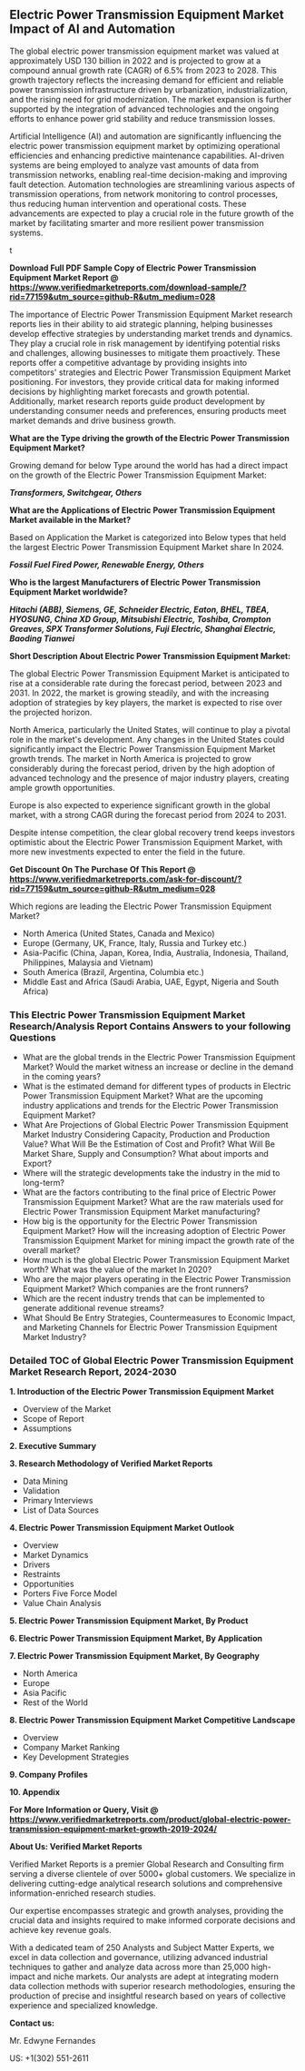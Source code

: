 <h2>Electric Power Transmission Equipment Market Impact of AI and Automation</h2><p>The global electric power transmission equipment market was valued at approximately USD 130 billion in 2022 and is projected to grow at a compound annual growth rate (CAGR) of 6.5% from 2023 to 2028. This growth trajectory reflects the increasing demand for efficient and reliable power transmission infrastructure driven by urbanization, industrialization, and the rising need for grid modernization. The market expansion is further supported by the integration of advanced technologies and the ongoing efforts to enhance power grid stability and reduce transmission losses.</p><p>Artificial Intelligence (AI) and automation are significantly influencing the electric power transmission equipment market by optimizing operational efficiencies and enhancing predictive maintenance capabilities. AI-driven systems are being employed to analyze vast amounts of data from transmission networks, enabling real-time decision-making and improving fault detection. Automation technologies are streamlining various aspects of transmission operations, from network monitoring to control processes, thus reducing human intervention and operational costs. These advancements are expected to play a crucial role in the future growth of the market by facilitating smarter and more resilient power transmission systems.</p>t</p><p id="" class=""><strong>Download Full PDF Sample Copy of Electric Power Transmission Equipment Market Report @ <a href="https://www.verifiedmarketreports.com/download-sample/?rid=77159&utm_source=github-R&utm_medium=028" target="_blank">https://www.verifiedmarketreports.com/download-sample/?rid=77159&utm_source=github-R&utm_medium=028</a></strong></p><p>The importance of&nbsp;Electric Power Transmission Equipment Market research reports lies in their ability to aid strategic planning, helping businesses develop effective strategies by understanding market trends and dynamics. They play a crucial role in risk management by identifying potential risks and challenges, allowing businesses to mitigate them proactively. These reports offer a competitive advantage by providing insights into competitors' strategies and Electric Power Transmission Equipment Market positioning. For investors, they provide critical data for making informed decisions by highlighting market forecasts and growth potential. Additionally, market research reports guide product development by understanding consumer needs and preferences, ensuring products meet market demands and drive business growth.</p><p><strong>What are the&nbsp;Type driving the growth of the Electric Power Transmission Equipment Market?</strong></p><p id="" class="">Growing demand for below Type around the world has had a direct impact on the growth of the Electric Power Transmission Equipment Market:</p><em><strong>Transformers, Switchgear, Others</strong></em></p><strong>What are the&nbsp;Applications&nbsp;of Electric Power Transmission Equipment Market available in the Market?</strong></p><p id="" class="">Based on Application the Market is categorized into Below types that held the largest Electric Power Transmission Equipment Market share In 2024.</p><em><strong>Fossil Fuel Fired Power, Renewable Energy, Others</strong></em></p><strong>Who is the largest Manufacturers of Electric Power Transmission Equipment Market worldwide?</strong></p><p><em><strong>Hitachi (ABB), Siemens, GE, Schneider Electric, Eaton, BHEL, TBEA, HYOSUNG, China XD Group, Mitsubishi Electric, Toshiba, Crompton Greaves, SPX Transformer Solutions, Fuji Electric, Shanghai Electric, Baoding Tianwei</strong></em></p><p id="" class=""><strong>Short Description About Electric Power Transmission Equipment Market:</strong></p><p>The global Electric Power Transmission Equipment Market is anticipated to rise at a considerable rate during the forecast period, between 2023 and 2031. In 2022, the market is growing steadily, and with the increasing adoption of strategies by key players, the market is expected to rise over the projected horizon.</p><p>North America, particularly the United States, will continue to play a pivotal role in the market's development. Any changes in the United States could significantly impact the Electric Power Transmission Equipment Market growth trends. The market in North America is projected to grow considerably during the forecast period, driven by the high adoption of advanced technology and the presence of major industry players, creating ample growth opportunities.</p><p>Europe is also expected to experience significant growth in the global market, with a strong CAGR during the forecast period from 2024 to 2031.</p><p>Despite intense competition, the clear global recovery trend keeps investors optimistic about the Electric Power Transmission Equipment Market, with more new investments expected to enter the field in the future.</p><p id="" class=""><strong>Get Discount On The Purchase Of This Report @ <a href="https://www.verifiedmarketreports.com/ask-for-discount/?rid=77159&utm_source=github-R&utm_medium=028" target="_blank">https://www.verifiedmarketreports.com/ask-for-discount/?rid=77159&utm_source=github-R&utm_medium=028</a></strong></p>Which regions are leading the Electric Power Transmission Equipment Market?</p><ul><li>North America (United States, Canada and Mexico)</li><li>Europe (Germany, UK, France, Italy, Russia and Turkey etc.)</li><li>Asia-Pacific (China, Japan, Korea, India, Australia, Indonesia, Thailand, Philippines, Malaysia and Vietnam)</li><li>South America (Brazil, Argentina, Columbia etc.)</li><li>Middle East and Africa (Saudi Arabia, UAE, Egypt, Nigeria and South Africa)</li></ul><h3 id="" class="">This Electric Power Transmission Equipment Market Research/Analysis Report Contains Answers to your following Questions</h3><ul><li>What are the global trends in the Electric Power Transmission Equipment Market? Would the market witness an increase or decline in the demand in the coming years?</li><li>What is the estimated demand for different types of products in Electric Power Transmission Equipment Market? What are the upcoming industry applications and trends for the Electric Power Transmission Equipment Market?</li><li>What Are Projections of Global Electric Power Transmission Equipment Market Industry Considering Capacity, Production and Production Value? What Will Be the Estimation of Cost and Profit? What Will Be Market Share, Supply and Consumption? What about imports and Export?</li><li>Where will the strategic developments take the industry in the mid to long-term?</li><li>What are the factors contributing to the final price of Electric Power Transmission Equipment Market? What are the raw materials used for Electric Power Transmission Equipment Market manufacturing?</li><li>How big is the opportunity for the Electric Power Transmission Equipment Market? How will the increasing adoption of Electric Power Transmission Equipment Market for mining impact the growth rate of the overall market?</li><li>How much is the global Electric Power Transmission Equipment Market worth? What was the value of the market In 2020?</li><li>Who are the major players operating in the Electric Power Transmission Equipment Market? Which companies are the front runners?</li><li>Which are the recent industry trends that can be implemented to generate additional revenue streams?</li><li>What Should Be Entry Strategies, Countermeasures to Economic Impact, and Marketing Channels for Electric Power Transmission Equipment Market Industry?</li></ul><h3 id="" class="">Detailed TOC of Global Electric Power Transmission Equipment Market Research Report, 2024-2030</h3><p id="" class=""><strong>1. Introduction of the Electric Power Transmission Equipment Market</strong></p><ul><li>Overview of the Market</li><li>Scope of Report</li><li>Assumptions</li></ul><p id="" class=""><strong>2. Executive Summary</strong></p><p id="" class=""><strong>3. Research Methodology of Verified Market Reports</strong></p><ul><li>Data Mining</li><li>Validation</li><li>Primary Interviews</li><li>List of Data Sources</li></ul><p id="" class=""><strong>4. Electric Power Transmission Equipment Market Outlook</strong></p><ul><li>Overview</li><li>Market Dynamics</li><li>Drivers</li><li>Restraints</li><li>Opportunities</li><li>Porters Five Force Model</li><li>Value Chain Analysis</li></ul><p id="" class=""><strong>5. Electric Power Transmission Equipment Market, By Product</strong></p><p id="" class=""><strong>6. Electric Power Transmission Equipment Market, By Application</strong></p><p id="" class=""><strong>7. Electric Power Transmission Equipment Market, By Geography</strong></p><ul><li>North America</li><li>Europe</li><li>Asia Pacific</li><li>Rest of the World</li></ul><p id="" class=""><strong>8. Electric Power Transmission Equipment Market Competitive Landscape</strong></p><ul><li>Overview</li><li>Company Market Ranking</li><li>Key Development Strategies</li></ul><p id="" class=""><strong>9. Company Profiles</strong></p><p id="" class=""><strong>10. Appendix</strong></p><p id="" class=""><strong>For More Information or Query, Visit @ <a href="https://www.verifiedmarketreports.com/product/global-electric-power-transmission-equipment-market-growth-2019-2024/" target="_blank">https://www.verifiedmarketreports.com/product/global-electric-power-transmission-equipment-market-growth-2019-2024/</a></strong></p><p id="" class=""><strong>About Us: Verified Market Reports</strong></p><p id="" class="">Verified Market Reports is a premier Global Research and Consulting firm serving a diverse clientele of over 5000+ global customers. We specialize in delivering cutting-edge analytical research solutions and comprehensive information-enriched research studies.</p><p id="" class="">Our expertise encompasses strategic and growth analyses, providing the crucial data and insights required to make informed corporate decisions and achieve key revenue goals.</p><p id="" class="">With a dedicated team of 250 Analysts and Subject Matter Experts, we excel in data collection and governance, utilizing advanced industrial techniques to gather and analyze data across more than 25,000 high-impact and niche markets. Our analysts are adept at integrating modern data collection methods with superior research methodologies, ensuring the production of precise and insightful research based on years of collective experience and specialized knowledge.</p><p id="" class=""><strong>Contact us:</strong></p><p id="" class="">Mr. Edwyne Fernandes</p><p id="" class="">US: +1(302) 551-2611</p>